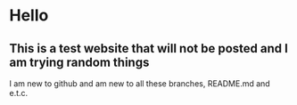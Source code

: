 <!DOCTYPE html>
<html>
   
  <head>
   <meta charset="utf-8">
    <meta name="viewport" content="width=device-width">
  <style>
   {body-font-color:(255,255,255)}
   {body-background-color:(0,0,0)}
      </style>
  
  <h1>Hello</h1>  
    <link href="style.css" rel="stylesheet" type="text/css" />
  </head>
  <body>
    <h2>This is a test website that will not be posted and I am trying random things</h2>
    <p>I am new to github and am new to all these branches, README.md and e.t.c.</p>
  
  
  </body>
</html>

